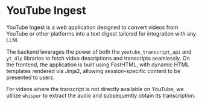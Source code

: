 # YouTube Ingest

YouTube Ingest is a web application designed to convert videos from YouTube or other platforms into a text digest tailored for integration with any LLM.

The backend leverages the power of both the `youtube_transcript_api` and `yt_dlp` libraries to fetch video descriptions and transcripts seamlessly. On the frontend, the application is built using FastHTML, with dynamic HTML templates rendered via Jinja2, allowing session-specific content to be presented to users.

For videos where the transcript is not directly available on YouTube, we utilize `whisper` to extract the audio and subsequently obtain its transcription.

